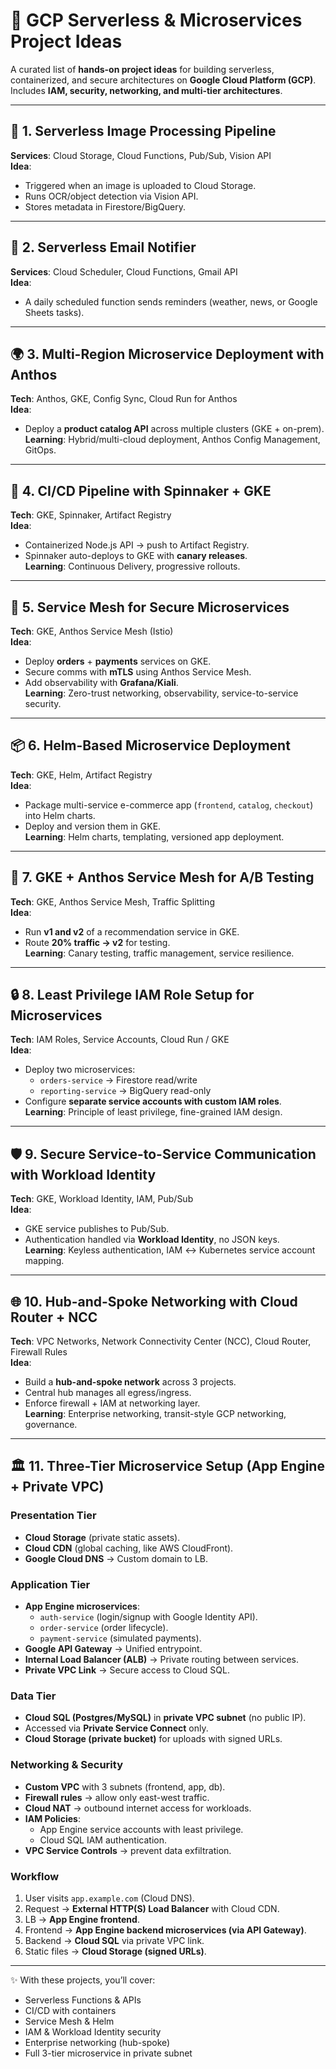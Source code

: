 # 🚀 GCP Serverless & Microservices Project Ideas

A curated list of **hands-on project ideas** for building serverless, containerized, and secure architectures on **Google Cloud Platform (GCP)**.  
Includes **IAM, security, networking, and multi-tier architectures**.

---

## 📸 1. Serverless Image Processing Pipeline
**Services**: Cloud Storage, Cloud Functions, Pub/Sub, Vision API  
**Idea**:  
- Triggered when an image is uploaded to Cloud Storage.  
- Runs OCR/object detection via Vision API.  
- Stores metadata in Firestore/BigQuery.  

---

## 📧 2. Serverless Email Notifier
**Services**: Cloud Scheduler, Cloud Functions, Gmail API  
**Idea**:  
- A daily scheduled function sends reminders (weather, news, or Google Sheets tasks).  

---

## 🌍 3. Multi-Region Microservice Deployment with Anthos
**Tech**: Anthos, GKE, Config Sync, Cloud Run for Anthos  
**Idea**:  
- Deploy a **product catalog API** across multiple clusters (GKE + on-prem).  
**Learning**: Hybrid/multi-cloud deployment, Anthos Config Management, GitOps.  

---

## 🔄 4. CI/CD Pipeline with Spinnaker + GKE
**Tech**: GKE, Spinnaker, Artifact Registry  
**Idea**:  
- Containerized Node.js API → push to Artifact Registry.  
- Spinnaker auto-deploys to GKE with **canary releases**.  
**Learning**: Continuous Delivery, progressive rollouts.  

---

## 🔐 5. Service Mesh for Secure Microservices
**Tech**: GKE, Anthos Service Mesh (Istio)  
**Idea**:  
- Deploy **orders** + **payments** services on GKE.  
- Secure comms with **mTLS** using Anthos Service Mesh.  
- Add observability with **Grafana/Kiali**.  
**Learning**: Zero-trust networking, observability, service-to-service security.  

---

## 📦 6. Helm-Based Microservice Deployment
**Tech**: GKE, Helm, Artifact Registry  
**Idea**:  
- Package multi-service e-commerce app (`frontend`, `catalog`, `checkout`) into Helm charts.  
- Deploy and version them in GKE.  
**Learning**: Helm charts, templating, versioned app deployment.  

---

## 🧪 7. GKE + Anthos Service Mesh for A/B Testing
**Tech**: GKE, Anthos Service Mesh, Traffic Splitting  
**Idea**:  
- Run **v1 and v2** of a recommendation service in GKE.  
- Route **20% traffic → v2** for testing.  
**Learning**: Canary testing, traffic management, service resilience.  

---

## 🔒 8. Least Privilege IAM Role Setup for Microservices
**Tech**: IAM Roles, Service Accounts, Cloud Run / GKE  
**Idea**:  
- Deploy two microservices:  
  - `orders-service` → Firestore read/write  
  - `reporting-service` → BigQuery read-only  
- Configure **separate service accounts with custom IAM roles**.  
**Learning**: Principle of least privilege, fine-grained IAM design.  

---

## 🛡️ 9. Secure Service-to-Service Communication with Workload Identity
**Tech**: GKE, Workload Identity, IAM, Pub/Sub  
**Idea**:  
- GKE service publishes to Pub/Sub.  
- Authentication handled via **Workload Identity**, no JSON keys.  
**Learning**: Keyless authentication, IAM ↔ Kubernetes service account mapping.  

---

## 🌐 10. Hub-and-Spoke Networking with Cloud Router + NCC
**Tech**: VPC Networks, Network Connectivity Center (NCC), Cloud Router, Firewall Rules  
**Idea**:  
- Build a **hub-and-spoke network** across 3 projects.  
- Central hub manages all egress/ingress.  
- Enforce firewall + IAM at networking layer.  
**Learning**: Enterprise networking, transit-style GCP networking, governance.  

---

## 🏛️ 11. Three-Tier Microservice Setup (App Engine + Private VPC)

### **Presentation Tier**
- **Cloud Storage** (private static assets).  
- **Cloud CDN** (global caching, like AWS CloudFront).  
- **Google Cloud DNS** → Custom domain to LB.  

### **Application Tier**
- **App Engine microservices**:  
  - `auth-service` (login/signup with Google Identity API).  
  - `order-service` (order lifecycle).  
  - `payment-service` (simulated payments).  
- **Google API Gateway** → Unified entrypoint.  
- **Internal Load Balancer (ALB)** → Private routing between services.  
- **Private VPC Link** → Secure access to Cloud SQL.  

### **Data Tier**
- **Cloud SQL (Postgres/MySQL)** in **private VPC subnet** (no public IP).  
- Accessed via **Private Service Connect** only.  
- **Cloud Storage (private bucket)** for uploads with signed URLs.  

### **Networking & Security**
- **Custom VPC** with 3 subnets (frontend, app, db).  
- **Firewall rules** → allow only east-west traffic.  
- **Cloud NAT** → outbound internet access for workloads.  
- **IAM Policies**:  
  - App Engine service accounts with least privilege.  
  - Cloud SQL IAM authentication.  
- **VPC Service Controls** → prevent data exfiltration.  

### **Workflow**
1. User visits `app.example.com` (Cloud DNS).  
2. Request → **External HTTP(S) Load Balancer** with Cloud CDN.  
3. LB → **App Engine frontend**.  
4. Frontend → **App Engine backend microservices (via API Gateway)**.  
5. Backend → **Cloud SQL** via private VPC link.  
6. Static files → **Cloud Storage (signed URLs)**.  

---

✨ With these projects, you’ll cover:  
- Serverless Functions & APIs  
- CI/CD with containers  
- Service Mesh & Helm  
- IAM & Workload Identity security  
- Enterprise networking (hub-spoke)  
- Full 3-tier microservice in private subnet  

